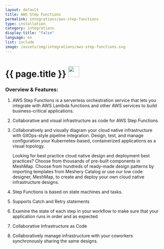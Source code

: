 ```yaml
---
layout: default
title: AWS Step Functions
permalink: integrations/aws-step-functions
type: installation
category: integrations
display-title: "false"
language: en
list: include
image: /assets/img/integrations/aws-step-functions.svg
---
```


<h1>{{ page.title }} <img src="{{ page.image }}" style="width: 35px; height: 35px;" /></h1>


<!-- This needs replaced with the Category property, not the sub-category.
 #### Category: aws-sfn-controller -->

### Overview & Features:
1. AWS Step Functions is a serverless orchestration service that lets you integrate with AWS Lambda functions and other AWS services to build business-critical applications. 

2. Collaborative and visual infrastructure as code for AWS Step Functions

4. 
    Collaboratively and visually diagram your cloud native infrastructure with GitOps-style pipeline integration. Design, test, and manage configuration your Kubernetes-based, containerized applications as a visual topology.



    Looking for best practice cloud native design and deployment best practices? Choose from thousands of pre-built components in MeshMap. Choose from hundreds of ready-made design patterns by importing templates from Meshery Catalog or use our low code designer, MeshMap, to create and deploy your own cloud native infrastructure designs.



5. Step Functions is based on state machines and tasks.

6. Supports Catch and Retry statements

7. Examine the state of each step in your workflow to make sure that your application runs in order and as expected

8. Collaborative Infrastructure as Code

9. Collaboratively manage infrastructure with your coworkers synchronously sharing the same designs.


